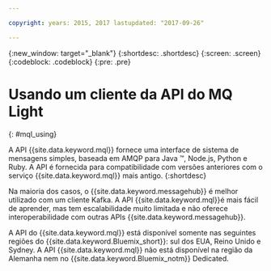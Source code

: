 ```yaml
---

copyright: years: 2015, 2017 lastupdated: "2017-09-26"

---
```


{:new_window: target="_blank"}
{:shortdesc: .shortdesc}
{:screen: .screen}
{:codeblock: .codeblock}
{:pre: .pre}

# Usando um cliente da API do MQ Light
{: #mql_using}

A API {{site.data.keyword.mql}} fornece uma interface de sistema de mensagens simples, baseada em AMQP para Java &trade;, Node.js, Python e Ruby. A API é fornecida para compatibilidade com versões
anteriores com o serviço {{site.data.keyword.mql}} mais antigo.
{:shortdesc}

Na maioria dos casos, o {{site.data.keyword.messagehub}} é melhor utilizado com um
cliente Kafka. A API {{site.data.keyword.mql}}é mais fácil de aprender, mas tem escalabilidade muito limitada e não oferece interoperabilidade com outras APIs {{site.data.keyword.messagehub}}.


A API do {{site.data.keyword.mql}} está disponível somente nas seguintes
regiões do {{site.data.keyword.Bluemix_short}}: sul dos EUA, Reino Unido e Sydney. A API {{site.data.keyword.mql}} não está disponível na região da Alemanha nem no {{site.data.keyword.Bluemix_notm}} Dedicated.
